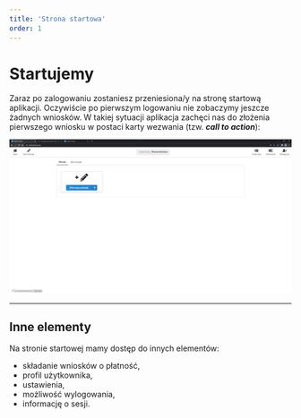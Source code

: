 ```yaml
---
title: 'Strona startowa'
order: 1
---
```


# Startujemy

Zaraz po zalogowaniu zostaniesz przeniesiona/y na stronę startową aplikacji.
Oczywiście po pierwszym logowaniu nie zobaczymy jeszcze żadnych wniosków. W takiej sytuacji aplikacja zachęci nas do złożenia pierwszego wniosku w postaci karty wezwania (tzw. **_call to action_**):

![](../src/images/styp/home_page2.png)

---

## Inne elementy

Na stronie startowej mamy dostęp do innych elementów:

- składanie wniosków o płatność,
- profil użytkownika,
- ustawienia,
- możliwość wylogowania,
- informację o sesji.
